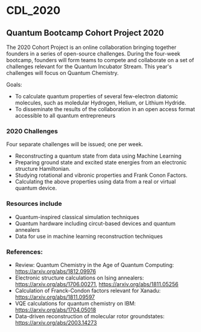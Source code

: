 # CDL_2020
## Quantum Bootcamp Cohort Project 2020

The 2020 Cohort Project is an online collaboration bringing together founders in a series of open-source challenges.
During the four-week bootcamp, founders will form teams to compete and collaborate on a set of challenges
relevant for the Quantum Incubator Stream.  This year's challenges will focus on Quantum Chemistry.

Goals: 
* To calculate quantum properties of several few-electron diatomic molecules, such as moledular Hydrogen, Helium, or Lithium Hydride.
* To disseminate the results of the collaboration in an open access format accessible to all quantum entrepreneurs

### 2020 Challenges
Four separate challenges will be issued; one per week.  

* Reconstructing a quantum state from data using Machine Learning
* Preparing ground state and excited state energies from an electronic structure Hamiltonian.
* Studying rotational and vibronic properties and Frank Conon Factors.
* Calculating the above properties using data from a real or virtual quantum device.

### Resources include 
* Quantum-inspired classical simulation techniques
* Quantum hardware including circut-based devices and quantum annealers
* Data for use in machine learning reconstruction techniques

### References:
* Review: Quantum Chemistry in the Age of Quantum Computing: https://arxiv.org/abs/1812.09976
* Electronic structure calculations on Ising annealers: https://arxiv.org/abs/1706.00271, https://arxiv.org/abs/1811.05256
* Calculation of Franck-Condon factors relevant for Xanadu: https://arxiv.org/abs/1811.09597
* VQE calculations for quantum chemistry on IBM: https://arxiv.org/abs/1704.05018
* Data-driven reconstruction of molecular rotor groundstates: https://arxiv.org/abs/2003.14273
